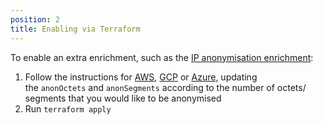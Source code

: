 ```yaml
---
position: 2
title: Enabling via Terraform
---
```


To enable an extra enrichment, such as the [IP anonymisation enrichment](https://docs.snowplow.io/docs/enriching-your-data/available-enrichments/ip-anonymization-enrichment/):

1. Follow the instructions for [AWS](https://github.com/snowplow-devops/terraform-aws-enrich-kinesis-ec2#inserting-custom-enrichments), [GCP](https://github.com/snowplow-devops/terraform-google-enrich-pubsub-ce#inserting-custom-enrichments) or [Azure](https://github.com/snowplow-devops/terraform-azurerm-enrich-event-hub-vmss#inserting-custom-enrichments), updating the `anonOctets` and `anonSegments` according to the number of octets/ segments that you would like to be anonymised
2. Run `terraform apply`
